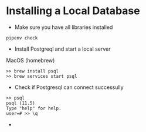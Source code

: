 # Installing a Local Database

* Make sure you have all libraries installed

```
pipenv check
```

* Install Postgreql and start a local server

MacOS (homebrew)
```
>> brew install psql
>> brew services start psql
```

* Check if Postgresql can connect successully
```
>> psql
psql (11.5)
Type "help" for help.
user=# >> \q
```

* 
